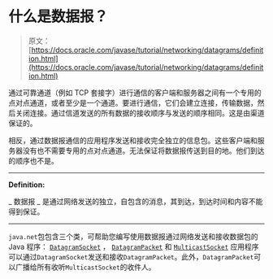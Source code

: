 # 什么是数据报？

> 原文： [https://docs.oracle.com/javase/tutorial/networking/datagrams/definition.html](https://docs.oracle.com/javase/tutorial/networking/datagrams/definition.html)

通过可靠通道（例如 TCP 套接字）进行通信的客户端和服务器之间有一个专用的点对点通道，或者至少是一个通道。要进行通信，它们会建立连接，传输数据，然后关闭连接。通过信道发送的所有数据的接收顺序与发送的顺序相同。这是由渠道保证的。

相反，通过数据报通信的应用程序发送和接收完全独立的信息包。这些客户端和服务器没有也不需要专用的点对点通道。无法保证将数据报传送到目的地。他们到达的顺序也不是。

* * *

**Definition:** 

_ 数据报 _ 是通过网络发送的独立，自包含的消息，其到达，到达时间和内容不能得到保证。

* * *

`java.net`包包含三个类，可帮助您编写使用数据报通过网络发送和接收数据包的 Java 程序： [`DatagramSocket`](https://docs.oracle.com/javase/8/docs/api/java/net/DatagramSocket.html) ， [`DatagramPacket`](https://docs.oracle.com/javase/8/docs/api/java/net/DatagramPacket.html) 和 [`MulticastSocket`](https://docs.oracle.com/javase/8/docs/api/java/net/MulticastSocket.html) 应用程序可以通过`DatagramSocket`发送和接收`DatagramPacket`。此外，`DatagramPacket`可以广播给所有收听`MulticastSocket`的收件人。